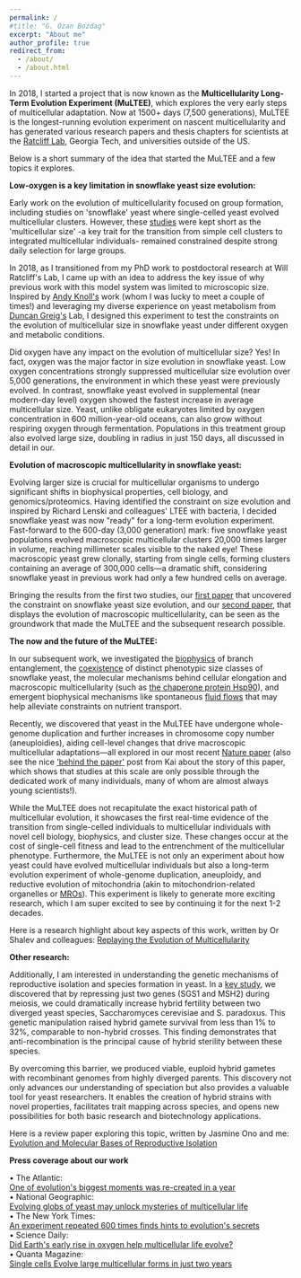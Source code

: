 ```yaml
---
permalink: /
#title: "G. Ozan Bozdag"
excerpt: "About me"
author_profile: true
redirect_from: 
  - /about/
  - /about.html
---
```


In 2018, I started a project that is now known as the **Multicellularity Long-Term Evolution Experiment (MuLTEE)**, which explores the very early steps of multicellular adaptation. Now at 1500+ days (7,500 generations), MuLTEE is the longest-running evolution experiment on nascent multicellularity and has generated various research papers and thesis chapters for scientists at the [Ratcliff Lab](https://ratclifflab.biosci.gatech.edu), Georgia Tech, and universities outside of the US. 

Below is a short summary of the idea that started the MuLTEE and a few topics it explores.

**Low-oxygen is a key limitation in snowflake yeast size evolution:**

Early work on the evolution of multicellularity focused on group formation, including studies on 'snowflake' yeast where single-celled yeast evolved multicellular clusters. However, these [studies](https://doi.org/10.1073/pnas.1115323109) were kept short as the 'multicellular size' -a key trait for the transition from simple cell clusters to integrated multicellular individuals- remained constrained despite strong daily selection for large groups.

In 2018, as I transitioned from my PhD work to postdoctoral research at Will Ratcliff's Lab, I came up with an idea to address the key issue of why previous work with this model system was limited to microscopic size. Inspired by [Andy Knoll's](https://www.oeb.harvard.edu/people/andrew-h-knoll) work (whom I was lucky to meet a couple of times!) and leveraging my diverse experience on yeast metabolism from [Duncan Greig's](https://profiles.ucl.ac.uk/4336) Lab, I designed this experiment to test the constraints on the evolution of multicellular size in snowflake yeast under different oxygen and metabolic conditions.

Did oxygen have any impact on the evolution of multicellular size? Yes! In fact, oxygen was the major factor in size evolution in snowflake yeast. Low oxygen concentrations strongly suppressed multicellular size evolution over 5,000 generations, the environment in which these yeast were previously evolved. In contrast, snowflake yeast evolved in supplemental (near modern-day level) oxygen showed the fastest increase in average multicellular size. Yeast, unlike obligate eukaryotes limited by oxygen concentration in 600 million-year-old oceans, can also grow without respiring oxygen through fermentation. Populations in this treatment group also evolved large size, doubling in radius in just 150 days, all discussed in detail in our.

**Evolution of macroscopic multicellularity in snowflake yeast:**

Evolving larger size is crucial for multicellular organisms to undergo significant shifts in biophysical properties, cell biology, and genomics/proteomics. Having identified the constraint on size evolution and inspired by Richard Lenski and colleagues' LTEE with bacteria, I decided snowflake yeast was now "ready" for a long-term evolution experiment. Fast-forward to the 600-day (3,000 generation) mark: five snowflake yeast populations evolved macroscopic multicellular clusters 20,000 times larger in volume, reaching millimeter scales visible to the naked eye! These macroscopic yeast grew clonally, starting from single cells, forming clusters containing an average of 300,000 cells—a dramatic shift, considering snowflake yeast in previous work had only a few hundred cells on average.

Bringing the results from the first two studies, our [first paper](https://doi.org/10.1038/s41467-021-23104-0) that uncovered the constraint on snowflake yeast size evolution, and our [second paper](https://doi.org/10.1038/s41586-023-06052-1), that displays the evolution of macroscopic multicellularity, can be seen as the groundwork that made the MuLTEE and the subsequent research possible.

**The now and the future of the MuLTEE:**

In our subsequent work, we investigated the [biophysics](https://doi.org/10.1103/PhysRevX.14.011008) of branch entanglement, the [coexistence](https://doi.org/10.1038/s41559-024-02367-y) of distinct phenotypic size classes of snowflake yeast, the molecular mechanisms behind cellular elongation and macroscopic multicellularity (such as [the chaperone protein Hsp90](https://www.science.org/doi/10.1126/sciadv.adn2706)), and emergent biophysical mechanisms like spontaneous [fluid flows](https://pmc.ncbi.nlm.nih.gov/articles/PMC11213004/) that may help alleviate constraints on nutrient transport. 

Recently, we discovered that yeast in the MuLTEE have undergone whole-genome duplication and further increases in chromosome copy number (aneuploidies), aiding cell-level changes that drive macroscopic multicellular adaptations—all explored in our most recent [Nature paper](https://doi.org/10.1038/s41586-025-08689-6) (also see the nice ['behind the paper'](https://communities.springernature.com/posts/a-long-term-evolution-experiment-for-whole-genome-duplication?channel_id=behind-the-paper) post from Kai about the story of this paper, which shows that studies at this scale are only possible through the dedicated work of many individuals, many of whom are almost always young scientists!).

While the MuLTEE does not recapitulate the exact historical path of multicellular evolution, it showcases the first real-time evidence of the transition from single-celled individuals to multicellular individuals with novel cell biology, biophysics, and cluster size. These changes occur at the cost of single-cell fitness and lead to the entrenchment of the multicellular phenotype. Furthermore, the MuLTEE is not only an experiment about how yeast could have evolved multicellular individuals but also a long-term evolution experiment of whole-genome duplication, aneuploidy, and reductive evolution of mitochondria (akin to mitochondrion-related organelles or [MROs](https://doi.org/10.1016/j.cub.2016.04.032)). This experiment is likely to generate more exciting research, which I am super excited to see by continuing it for the next 1-2 decades.

Here is a research highlight about key aspects of this work, written by Or Shalev and colleagues: [Replaying the Evolution of Multicellularity](https://doi.org/10.1016/j.tree.2023.07.007)

**Other research:**

Additionally, I am interested in understanding the genetic mechanisms of reproductive isolation and species formation in yeast. In a [key study](https://doi.org/10.1016/j.cub.2020.12.038), we discovered that by repressing just two genes (SGS1 and MSH2) during meiosis, we could dramatically increase hybrid fertility between two diverged yeast species, Saccharomyces cerevisiae and S. paradoxus. This genetic manipulation raised hybrid gamete survival from less than 1% to 32%, comparable to non-hybrid crosses. This finding demonstrates that anti-recombination is the principal cause of hybrid sterility between these species.

By overcoming this barrier, we produced viable, euploid hybrid gametes with recombinant genomes from highly diverged parents. This discovery not only advances our understanding of speciation but also provides a valuable tool for yeast researchers. It enables the creation of hybrid strains with novel properties, facilitates trait mapping across species, and opens new possibilities for both basic research and biotechnology applications.

Here is a review paper exploring this topic, written by Jasmine Ono and me: [Evolution and Molecular Bases of Reproductive Isolation](https://doi.org/10.1016/j.gde.2022.101952)

**Press coverage about our work**

• The Atlantic: <br />
[One of evolution's biggest moments was re-created in a year](https://www.theatlantic.com/science/archive/2023/05/multicellular-organism-evolution-yeast-experiment/674030/) <br />
  • National Geographic: <br />
[Evolving globs of yeast may unlock mysteries of multicellular life](https://www.nationalgeographic.co.uk/science-and-technology/2021/09/evolving-globs-of-yeast-may-unlock-mysteries-of-multicellular-life) <br />
  • The New York Times: <br />
[An experiment repeated 600 times finds hints to evolution's secrets](https://archive.is/1yCVn) <br />
  • Science Daily: <br />
[Did Earth's early rise in oxygen help multicellular life evolve?](https://www.sciencedaily.com/releases/2021/05/210518205459.htm) <br />
  • Quanta Magazine: <br />
[Single cells Evolve large multicellular forms in just two years](https://www.quantamagazine.org/single-cells-evolve-large-multicellular-forms-in-just-two-years-20210922/)